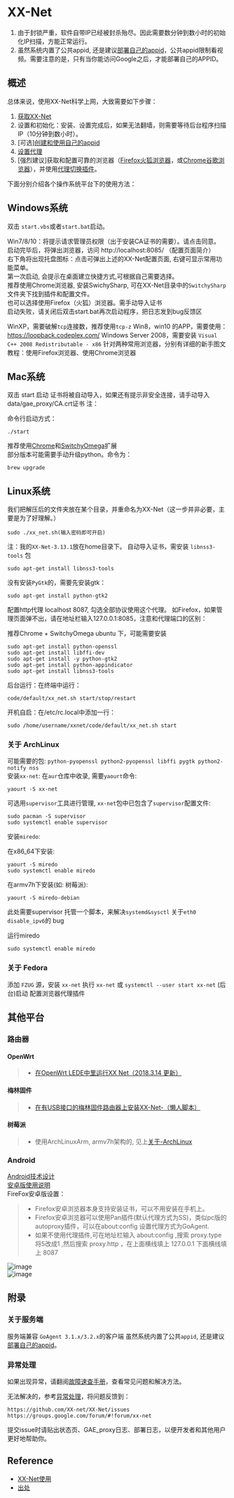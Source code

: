 # XX-Net
1. 由于封锁严重，软件自带IP已经被封杀殆尽。因此需要数分钟到数小时的初始化IP扫描，方能正常运行。  
2. 虽然系统内置了公共appid, 还是建议[部署自己的appid](https://github.com/XX-net/XX-Net/wiki/how-to-create-my-appids)，公共appid限制看视频。需要注意的是，只有当你能访问Google之后，才能部署自己的APPID。
## 概述
总体来说，使用XX-Net科学上网，大致需要如下步骤：

1. [获取XX-Net](https://github.com/XX-net/XX-Net/blob/master/code/default/download.md)
2. 设置和初始化：安装、设置完成后，如果无法翻墙，则需要等待后台程序扫描IP（10分钟到数小时）。
3. [可选][创建和使用自己的appid](https://github.com/XX-net/XX-Net/wiki/how-to-create-my-appids)
4. [设置代理](https://github.com/XX-net/XX-Net/wiki/%E8%AE%BE%E7%BD%AE%E4%BB%A3%E7%90%86)
5. [强烈建议]获取和配置可靠的浏览器（[Firefox火狐浏览器](https://github.com/XX-net/XX-Net/wiki/%E4%BD%BF%E7%94%A8Firefox%E6%B5%8F%E8%A7%88%E5%99%A8)，或[Chrome谷歌浏览器](https://github.com/XX-net/XX-Net/wiki/%E4%BD%BF%E7%94%A8Chrome%E6%B5%8F%E8%A7%88%E5%99%A8)），并使用[代理切换插件](https://github.com/XX-net/XX-Net/wiki/%E5%AE%89%E8%A3%85%E5%92%8C%E4%BD%BF%E7%94%A8-SwitchyOmega)。

下面分别介绍各个操作系统平台下的使用方法：

## Windows系统
双击 ```start.vbs```或者```start.bat```启动。

Win7/8/10：将提示请求管理员权限（出于安装CA证书的需要）。请点击同意。  
启动完毕后，将弹出浏览器，访问 http://localhost:8085/ （配置页面简介）  
右下角将出现托盘图标：点击可弹出上述的XX-Net配置页面, 右键可显示常用功能菜单。  
第一次启动, 会提示在桌面建立快捷方式,可根据自己需要选择。  
推荐使用Chrome浏览器, 安装SwichySharp, 可在XX-Net目录中的```SwitchySharp```文件夹下找到插件和配置文件。  
也可以选择使用Firefox（火狐）浏览器。需手动导入证书  
启动失败，请关闭后双击start.bat再次启动程序，把日志发到bug反馈区  

WinXP，需要破解```tcp```连接数，推荐使用```tcp-z```
Win8，win10 的APP，需要使用：https://loopback.codeplex.com/
Windows Server 2008，需要安装 ``` Visual C++ 2008 Redistributable - x86 ```
针对两种常用浏览器，分别有详细的新手图文教程：使用Firefox浏览器、使用Chrome浏览器

## Mac系统
双击 start 启动
证书将被自动导入，如果还有提示非安全连接，请手动导入data/gae_proxy/CA.crt证书
注：

命令行启动方式：
```
./start
```

推荐使用[Chrome](https://github.com/XX-net/XX-Net/wiki/%E4%BD%BF%E7%94%A8Chrome%E6%B5%8F%E8%A7%88%E5%99%A8)和[SwitchyOmega](https://github.com/XX-net/XX-Net/wiki/%E5%AE%89%E8%A3%85%E5%92%8C%E4%BD%BF%E7%94%A8-SwitchyOmega)扩展  
部分版本可能需要手动升级python。命令为：
```
brew upgrade
```

## Linux系统
我们把解压后的文件夹放在某个目录，并重命名为XX-Net（这一步并非必要，主要是为了好理解。）
```
sudo ./xx_net.sh(输入密码即可开启)
```

注：我的```XX-Net-3.13.1```放在home目录下。
自动导入证书，需安装 ```libnss3-tools``` 包
```
sudo apt-get install libnss3-tools
```

没有安装```PyGtk```的，需要先安装gtk： 
```
sudo apt-get install python-gtk2
```
配置http代理 localhost 8087, 勾选全部协议使用这个代理。
如Firefox，如果管理页面弹不出，请在地址栏输入127.0.0.1:8085，注意和代理端口的区别：

推荐Chrome + SwitchyOmega
ubuntu 下，可能需要安装
```
sudo apt-get install python-openssl
sudo apt-get install libffi-dev
sudo apt-get install -y python-gtk2
sudo apt-get install python-appindicator
sudo apt-get install libnss3-tools
```
后台运行：在终端中运行：
```
code/default/xx_net.sh start/stop/restart
```
开机自启：在/etc/rc.local中添加一行：
```
sudo /home/username/xxnet/code/default/xx_net.sh start
```
### 关于 ArchLinux
可能需要的包: ```python-pyopenssl python2-pyopenssl libffi pygtk python2-notify nss```  
安装```xx-net```: 在```aur```仓库中收录, 需要```yaourt```命令:
```
yaourt -S xx-net
```
可选用```supervisor```工具进行管理, ```xx-net```包中已包含了```supervisor```配置文件:
```
sudo pacman -S supervisor
sudo systemctl enable supervisor
```
安装```miredo```:

在x86_64下安装:
```
yaourt -S miredo
sudo systemctl enable miredo
```
在armv7h下安装(如: 树莓派):
```
yaourt -S miredo-debian
```
此处需要supervisor 托管一个脚本，来解决```systemd&sysctl``` 关于```eth0 disable_ipv6```的 bug

运行miredo
```
sudo systemctl enable miredo
```
### 关于 Fedora
添加 ```FZUG``` 源，安装 ```xx-net```
执行 ```xx-net``` 或 ```systemctl --user start xx-net``` (后台)启动
配置浏览器代理插件
## 其他平台
### 路由器
#### OpenWrt
> * [在OpenWrt LEDE中里运行XX Net（2018.3.14 更新）](https://github.com/XX-net/XX-Net/wiki/%E5%9C%A8OpenWrt-LEDE%E4%B8%AD%E9%87%8C%E8%BF%90%E8%A1%8CXX-Net%EF%BC%882018.3.14-%E6%9B%B4%E6%96%B0%EF%BC%89)
#### 梅林固件
> * [在有USB接口的梅林固件路由器上安装XX-Net-（懒人脚本）](https://github.com/XX-net/XX-Net/wiki/%E5%9C%A8%E6%9C%89USB%E6%8E%A5%E5%8F%A3%E7%9A%84%E6%A2%85%E6%9E%97%E5%9B%BA%E4%BB%B6%E8%B7%AF%E7%94%B1%E5%99%A8%E4%B8%8A%E5%AE%89%E8%A3%85XX-Net-%EF%BC%88%E6%87%92%E4%BA%BA%E8%84%9A%E6%9C%AC%EF%BC%89)
#### 树莓派
> * 使用ArchLinuxArm, armv7h架构的, 见上[关于-ArchLinux](https://github.com/XX-net/XX-Net/wiki/How-to-use#%E5%85%B3%E4%BA%8E-archlinux)

### Android
[Android技术设计](https://github.com/XX-net/XX-Net/wiki/Android%E6%8A%80%E6%9C%AF%E8%AE%BE%E8%AE%A1)  
[安卓版使用说明](https://github.com/XX-net/XX-Net/wiki/%E5%AE%89%E5%8D%93%E7%89%88)  
FireFox安卓版设置：
> * Firefox安卓浏览器本身支持安装证书，可以不用安装在手机上。
> * Firefox安卓浏览器可以使用Pan插件(默认代理方式为SS)，类似pc版的autoproxy插件，可以在about:config 设置代理方式为GoAgent.
> * 如果不使用代理插件,可在地址栏输入 about:config ,搜索 proxy.type 将5改成1 ,然后搜索 proxy.http ，在上面横线填上 127.0.0.1 下面横线填上 8087

![image](https://github.com/ruishaopu561/Configurations/xxnet/2.png)  
![image](https://github.com/ruishaopu561/Configurations/xxnet/2.png)

## 附录
### 关于服务端
服务端兼容 ```GoAgent 3.1.x/3.2.x```的客户端
虽然系统内置了公共```appid```, 还是建议[部署自己的appid](https://github.com/XX-net/XX-Net/wiki/how-to-create-my-appids)。

### 异常处理
如果出现异常，请翻阅[故障速查手册](https://github.com/XX-net/XX-Net/wiki/%E6%95%85%E9%9A%9C%E9%80%9F%E6%9F%A5%E6%89%8B%E5%86%8C)，查看常见问题和解决方法。

无法解决的，参考[异常处理](https://github.com/XX-net/XX-Net/wiki/How-to-get-start-error-log)，将问题反馈到：

```https://github.com/XX-net/XX-Net/issues```  
```https://groups.google.com/forum/#!forum/xx-net```

提交issue时请贴出状态页、GAE_proxy日志、部署日志，以便开发者和其他用户更好地帮助你。

## Reference
- [XX-Net使用](https://blog.csdn.net/miaoqiucheng/article/details/54348570)
- [出处](https://github.com/XX-net/XX-Net/wiki/How-to-use)
